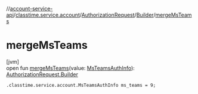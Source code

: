//[account-service-api](../../../../index.md)/[classtime.service.account](../../index.md)/[AuthorizationRequest](../index.md)/[Builder](index.md)/[mergeMsTeams](merge-ms-teams.md)

# mergeMsTeams

[jvm]\
open fun [mergeMsTeams](merge-ms-teams.md)(value: [MsTeamsAuthInfo](../../-ms-teams-auth-info/index.md)): [AuthorizationRequest.Builder](index.md)

`.classtime.service.account.MsTeamsAuthInfo ms_teams = 9;`
